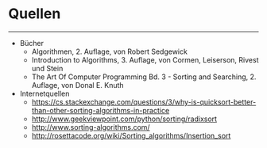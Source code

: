 # Quellen
---

- Bücher
	- Algorithmen, 2. Auflage, von Robert Sedgewick
	- Introduction to Algorithms, 3. Auflage, von Cormen, Leiserson, Rivest und Stein
	- The Art Of Computer Programming Bd. 3 - Sorting and Searching, 2. Auflage, von Donal E. Knuth
- Internetquellen
	- https://cs.stackexchange.com/questions/3/why-is-quicksort-better-than-other-sorting-algorithms-in-practice
	- http://www.geekviewpoint.com/python/sorting/radixsort
	- http://www.sorting-algorithms.com/
	- http://rosettacode.org/wiki/Sorting_algorithms/Insertion_sort